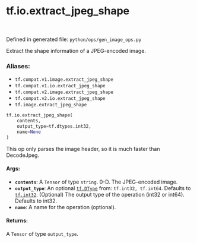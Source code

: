 <div itemscope itemtype="http://developers.google.com/ReferenceObject">
<meta itemprop="name" content="tf.io.extract_jpeg_shape" />
<meta itemprop="path" content="Stable" />
</div>

# tf.io.extract_jpeg_shape

<!-- Insert buttons -->

<table class="tfo-notebook-buttons tfo-api" align="left">
</table>

Defined in generated file: `python/ops/gen_image_ops.py`



<!-- Start diff -->
Extract the shape information of a JPEG-encoded image.

### Aliases:

* `tf.compat.v1.image.extract_jpeg_shape`
* `tf.compat.v1.io.extract_jpeg_shape`
* `tf.compat.v2.image.extract_jpeg_shape`
* `tf.compat.v2.io.extract_jpeg_shape`
* `tf.image.extract_jpeg_shape`


``` python
tf.io.extract_jpeg_shape(
    contents,
    output_type=tf.dtypes.int32,
    name=None
)
```



<!-- Placeholder for "Used in" -->

This op only parses the image header, so it is much faster than DecodeJpeg.

#### Args:


* <b>`contents`</b>: A `Tensor` of type `string`. 0-D. The JPEG-encoded image.
* <b>`output_type`</b>: An optional <a href="../../tf/dtypes/DType.md"><code>tf.DType</code></a> from: `tf.int32, tf.int64`. Defaults to <a href="../../tf.md#int32"><code>tf.int32</code></a>.
  (Optional) The output type of the operation (int32 or int64).
  Defaults to int32.
* <b>`name`</b>: A name for the operation (optional).


#### Returns:

A `Tensor` of type `output_type`.
